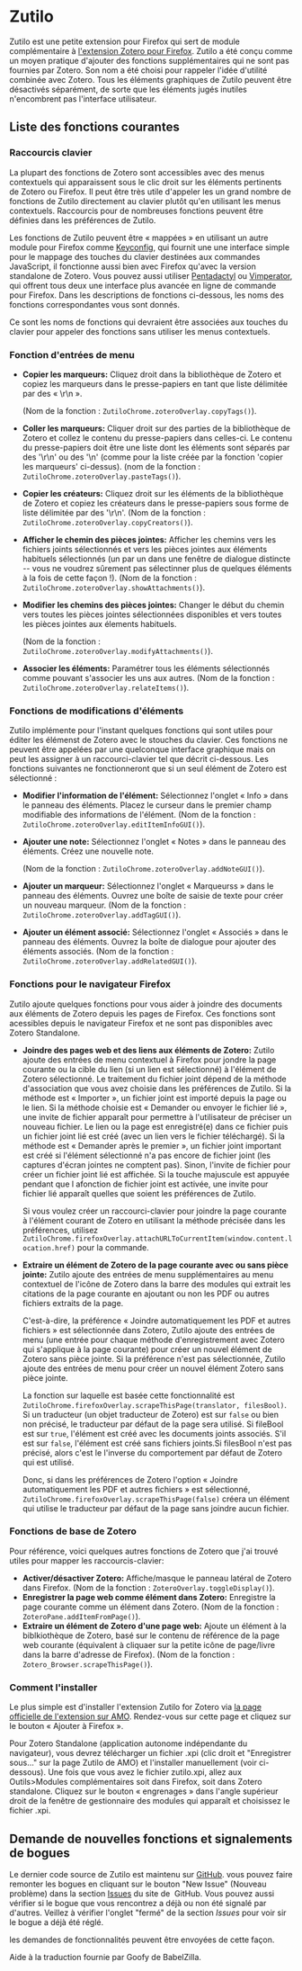 Zutilo
======

Zutilo est une petite extension pour Firefox qui sert de module complémentaire à [l'extension Zotero pour Firefox](http://www.zotero.org/).
Zutilo a été conçu comme un moyen pratique d'ajouter des fonctions supplémentaires qui ne sont pas fournies par Zotero.
Son nom a été choisi pour rappeler l'idée d'utilité combinée avec Zotero.
Tous les éléments graphiques de Zutilo peuvent être désactivés séparément, de sorte que les éléments jugés inutiles n'encombrent pas l'interface utilisateur.

Liste des fonctions courantes
-----------------------------

### Raccourcis clavier ###
La plupart des fonctions de Zotero sont accessibles avec des menus contextuels qui apparaissent sous le clic droit sur les éléments pertinents de Zotero ou Firefox.
Il peut être très utile d'appeler les un grand nombre de fonctions de Zutilo directement au clavier plutôt qu'en utilisant les menus contextuels.
Raccourcis pour de nombreuses fonctions peuvent être définies dans les préférences de Zutilo.

Les fonctions de Zutilo peuvent être « mappées » en utilisant un autre module pour Firefox comme [Keyconfig](http://forums.mozillazine.org/viewtopic.php?t=72994), qui fournit une une interface simple pour le mappage des touches du clavier destinées aux commandes JavaScript, il fonctionne aussi bien avec Firefox qu'avec la version standalone de Zotero.
Vous pouvez aussi utiliser [Pentadactyl](http://5digits.org/pentadactyl/index) ou [Vimperator](http://www.vimperator.org/vimperator), qui offrent tous deux une interface plus avancée en ligne de commande pour Firefox.
Dans les descriptions de fonctions ci-dessous, les noms des fonctions correspondantes vous sont donnés.

Ce sont les noms de fonctions qui devraient être associées aux touches du clavier pour appeler des fonctions sans utiliser les menus contextuels.



### Fonction d'entrées de menu ###



* __Copier les marqueurs:__
    Cliquez droit dans la bibliothèque de Zotero et copiez les marqueurs dans le presse-papiers en tant que liste délimitée par des « \r\n ».

    (Nom de la fonction : `ZutiloChrome.zoteroOverlay.copyTags()`).

* __Coller les marqueurs:__
    Cliquer droit sur des parties de la bibliothèque de Zotero et collez le contenu du presse-papiers dans celles-ci.
    Le contenu du presse-papiers doit être une liste dont les éléments sont séparés par des '\r\n' ou des '\n' (comme pour la liste créée par la fonction 'copier les marqueurs' ci-dessus).
    (nom de la fonction : `ZutiloChrome.zoteroOverlay.pasteTags()`).

* __Copier les créateurs:__
    Cliquez droit sur les éléments de la bibliothèque de Zotero et copiez les créateurs dans le presse-papiers sous forme de liste délimitée par des '\r\n'.
    (Nom de la fonction : `ZutiloChrome.zoteroOverlay.copyCreators()`).

* __Afficher le chemin des pièces jointes:__
    Afficher les chemins vers les fichiers joints sélectionnés et vers les pièces jointes aux éléments habituels sélectionnés (un par un dans une fenêtre de dialogue distincte -- vous ne voudrez sûrement pas sélectinner plus de quelques éléments à la fois de cette façon !).
    (Nom de la fonction : `ZutiloChrome.zoteroOverlay.showAttachments()`).

* __Modifier les chemins des pièces jointes:__
    Changer le début du chemin vers toutes les pièces jointes sélectionnées disponibles et vers toutes les pièces jointes aux élements habituels.








    (Nom de la fonction : `ZutiloChrome.zoteroOverlay.modifyAttachments()`).

* __Associer les éléments:__
    Paramétrer tous les éléments sélectionnés comme pouvant s'associer les uns aux autres.
    (Nom de la fonction : `ZutiloChrome.zoteroOverlay.relateItems()`).

### Fonctions de modifications d'éléments ###

Zutilo implémente pour l'instant quelques fonctions qui sont utiles pour éditer les élémenst de Zotero avec le stouches du clavier.
Ces fonctions ne peuvent être appelées par une quelconque interface graphique mais on peut les assigner à un raccourci-clavier tel que décrit ci-dessous.
Les fonctions suivantes ne fonctionneront que si un seul élément de Zotero est sélectionné :

* __Modifier l'information de l'élément:__
    Sélectionnez l'onglet « Info » dans le panneau des éléments.
    Placez le curseur dans le premier champ modifiable des informations de l'élément.
    (Nom de la fonction : `ZutiloChrome.zoteroOverlay.editItemInfoGUI()`).
* __Ajouter une note:__
    Sélectionnez l'onglet « Notes » dans le panneau des éléments.
    Créez une nouvelle note.


    (Nom de la fonction : `ZutiloChrome.zoteroOverlay.addNoteGUI()`).
* __Ajouter un marqueur:__
    Sélectionnez l'onglet « Marqueurss » dans le panneau des éléments.
    Ouvrez une boîte de saisie de texte pour créer un nouveau marqueur.
    (Nom de la fonction : `ZutiloChrome.zoteroOverlay.addTagGUI()`).
* __Ajouter un élément associé:__
    Sélectionnez l'onglet « Associés » dans le panneau des éléments.
    Ouvrez la boîte de dialogue pour ajouter des éléments associés.
    (Nom de la fonction : `ZutiloChrome.zoteroOverlay.addRelatedGUI()`).

### Fonctions pour le navigateur Firefox ###

Zutilo ajoute quelques fonctions pour vous aider à joindre des documents aux éléments de Zotero depuis les pages de Firefox.
Ces fonctions sont acessibles depuis le navigateur Firefox et ne sont pas disponibles avec Zotero Standalone.

* __Joindre des pages web et des liens aux éléments de Zotero:__
    Zutilo ajoute des entrées de menu contextuel à Firefox pour jondre la page courante ou la cible du lien (si un lien est sélectionné) à l'élément de Zotero sélectionné.
    Le traitement du fichier joint dépend de la méthode d'association que vous avez choisie dans les préférences de Zutilo.
    Si la méthode est « Importer », un fichier joint est importé depuis la page ou le lien.
    Si la méthode choisie est « Demander ou envoyer le fichier lié », une invite de fichier apparaît pour permettre à l'utilisateur de préciser un nouveau fichier.
    Le lien ou la page est enregistré(e) dans ce fichier puis un fichier joint lié est créé (avec un lien vers le fichier téléchargé).
    Si la méthode est « Demander après le premier », un fichier joint important est créé si l'élément sélectionné n'a pas encore de fichier joint (les captures d'écran jointes ne comptent pas).
    Sinon, l'invite de fichier pour créer un fichier joint lié est affichée.
    Si la touche majuscule est appuyée pendant que l afonction de fichier joint est activée, une invite pour fichier lié apparaît quelles que soient les préférences de Zutilo.


    Si vous voulez créer un raccourci-clavier pour joindre la page courante à l'élément courant de Zotero en utilisant la méthode précisée dans les préférences, utilisez `ZutiloChrome.firefoxOverlay.attachURLToCurrentItem(window.content.location.href)` pour la commande.



* __Extraire un élément de Zotero de la page courante avec ou sans pièce jointe:__
    Zutilo ajoute des entrées de menu supplémentaires au menu contextuel de l'icône de Zotero dans la barre des modules qui extrait les citations de la page courante en ajoutant ou non les PDF ou autres fichiers extraits de la page.



    C'est-à-dire, la préférence « Joindre automatiquement les PDF et autres fichiers » est sélectionnée dans Zotero, Zutilo ajoute des entrées de menu (une entrée pour chaque méthode d'enregistrement avec Zotero qui s'applique à la page courante) pour créer un nouvel élément de Zotero sans pièce jointe.
    Si la préférence n'est pas sélectionnée, Zutilo ajoute des entrées de menu pour créer un nouvel élément Zotero sans pièce jointe.

    La fonction sur laquelle est basée cette fonctionnalité est `ZutiloChrome.firefoxOverlay.scrapeThisPage(translator, filesBool)`.
    Si un traducteur (un objet traducteur de Zotero) est sur `false` ou bien non précisé, le traducteur par défaut de la page sera utilisé.
    Si fileBool est sur `true`, l'élément est créé avec les documents joints associés.
    S'il est sur `false`, l'élément est créé sans fichiers joints.Si filesBool n'est pas précisé, alors c'est le l'inverse du comportement par défaut de Zotero qui est utilisé.

    Donc, si dans les préférences de Zotero l'option « Joindre automatiquement les PDF et autres fichiers » est sélectionné, `ZutiloChrome.firefoxOverlay.scrapeThisPage(false)` créera un élément qui utilise le traducteur par défaut de la page sans joindre aucun fichier.

### Fonctions de base de Zotero ###

Pour référence, voici quelques autres fonctions de Zotero que j'ai trouvé utiles pour mapper les raccourcis-clavier:

* __Activer/désactiver Zotero:__
    Affiche/masque le panneau latéral de Zotero dans Firefox.
    (Nom de la fonction : `ZoteroOverlay.toggleDisplay()`).
* __Enregistrer la page web comme élément dans Zotero:__
    Enregistre la page courante comme un élément dans Zotero.
    (Nom de la fonction : `ZoteroPane.addItemFromPage()`).
* __Extraire un élément de Zotero d'une page web:__
    Ajoute un élément à la biblkiothèque de Zotero, basé sur le contenu de référence de la page web courante (équivalent à cliquaer sur la petite icône de page/livre dans la barre d'adresse de Firefox).
    (Nom de la fonction : `Zotero_Browser.scrapeThisPage()`).

### Comment l'installer ###

Le plus simple est d'installer l'extension Zutilo for Zotero via [la page officielle de l'extension sur AMO](https://addons.mozilla.org/en-US/firefox/addon/zutilo-utility-for-zotero/ "Zutilo's Mozilla Add-ons page").
Rendez-vous sur cette page et cliquez sur le bouton « Ajouter à Firefox ».

Pour Zotero Standalone (application autonome indépendante du navigateur), vous devrez télécharger un fichier .xpi (clic droit et "Enregistrer sous…" sur la page Zutilo de AMO) et l'installer manuellement (voir ci-dessous).
Une fois que vous avez le fichier zutilo.xpi, allez aux Outils\>Modules complémentaires soit dans Firefox, soit dans Zotero standalone.
Cliquez sur le bouton « engrenages » dans l'angle supérieur droit de la fenêtre de gestionnaire des modules qui apparaît et choisissez le fichier .xpi.






























































































Demande de nouvelles fonctions et signalements de bogues
--------------------------------------------------------

Le dernier code source de Zutilo est maintenu sur [GitHub](https://github.com/willsALMANJ/Zutilo "Zutilo's GitHub page").
vous pouvez faire remonter les bogues en cliquant sur le bouton "New Issue" (Nouveau problème) dans la section [Issues](https://github.com/willsALMANJ/Zutilo/issues "GitHub Issues page") du site de  GitHub.
Vous pouvez aussi vérifier si le bogue que vous rencontrez a déjà ou non été signalé par d'autres.
Veillez à vérifier l'onglet "fermé" de la section *Issues* pour voir sir le bogue a déjà été réglé.

les demandes de fonctionnalités peuvent être envoyées de cette façon.











































Aide à la traduction fournie par Goofy de BabelZilla.
